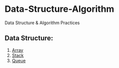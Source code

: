 # Data-Structure-Algorithm
Data Structure &amp; Algorithm Practices

## Data Structure:
1. [Array](https://github.com/zahidhasanshuvo/Data-Structure-Algorithm/blob/main/array.c)
2. [Stack](https://github.com/zahidhasanshuvo/Data-Structure-Algorithm/blob/main/stack.c)
3. [Queue](https://github.com/zahidhasanshuvo/Data-Structure-Algorithm/blob/main/queue.c)
